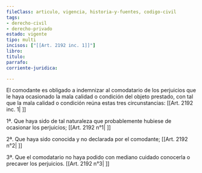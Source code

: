 ```yaml
---
fileClass: articulo, vigencia, historia-y-fuentes, codigo-civil
tags:
- derecho-civil
- derecho-privado
estado: vigente
tipo: multi
incisos: ["[[Art. 2192 inc. 1]]"]
libro:
titulo:
parrafo:
corriente-juridica:

---
```

El comodante es obligado a indemnizar al comodatario de los perjuicios que le haya ocasionado la mala calidad o condición del objeto prestado, con tal que la mala calidad o condición reúna estas tres circunstancias: [[Art. 2192 inc. 1| ]]

1ª. Que haya sido de tal naturaleza que probablemente hubiese de ocasionar los perjuicios; [[Art. 2192 n°1| ]]

2ª. Que haya sido conocida y no declarada por el comodante; [[Art. 2192 n°2| ]]

3ª. Que el comodatario no haya podido con mediano cuidado conocerla o precaver los perjuicios. [[Art. 2192 n°3| ]]